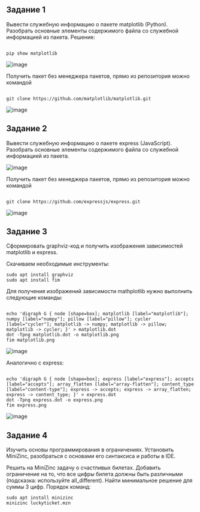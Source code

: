 ## Задание 1
Вывести служебную информацию о пакете matplotlib (Python). Разобрать основные элементы содержимого файла со служебной информацией из пакета.
Решение:

```

pip show matplotlib
```
![image](https://github.com/user-attachments/assets/bd5ca990-e575-418c-be55-a67a32ed235f)

Получить пакет без менеджера пакетов, прямо из репозитория можно командой

```

git clone https://github.com/matplotlib/matplotlib.git
```
![image](https://github.com/user-attachments/assets/3e6f7528-33b6-4d56-b266-f53d066ef1c9)

## Задание 2
Вывести служебную информацию о пакете express (JavaScript). Разобрать основные элементы содержимого файла со служебной информацией из пакета. 

![image](https://github.com/user-attachments/assets/d2ebed70-25a7-4b1b-b4d8-4493fc4fd164)

Получить пакет без менеджера пакетов, прямо из репозитория можно командой
```

git clone https://github.com/expressjs/express.git
```
![image](https://github.com/user-attachments/assets/12162537-b45a-40fa-a2df-2062f7ced0dc)


## Задание 3
Сформировать graphviz-код и получить изображения зависимостей matplotlib и express.

Скачиваем необходимые инструменты:
```
sudo apt install graphviz
sudo apt install fim
```

Для получения изображений зависимости mathplotlib нужно выполнить следующие команды:
```

echo 'digraph G { node [shape=box]; matplotlib [label="matplotlib"]; numpy [label="numpy"]; pillow [label="pillow"]; cycler [label="cycler"]; matplotlib -> numpy; matplotlib -> pillow; matplotlib -> cycler; }' > matplotlib.dot
dot -Tpng matplotlib.dot -o matplotlib.png
fim matplotlib.png
```
![image](https://github.com/user-attachments/assets/634004f4-8c8f-447c-97b6-972bf5be8e1a)

Аналогично с express:
```

echo 'digraph G { node [shape=box]; express [label="express"]; accepts [label="accepts"]; array_flatten [label="array-flatten"]; content_type [label="content-type"]; express -> accepts; express -> array_flatten; express -> content_type; }' > express.dot
dot -Tpng express.dot -o express.png
fim express.png
```
![image](https://github.com/user-attachments/assets/d110b553-50b4-4554-ba6d-317e9939219e)

## Задание 4
Изучить основы программирования в ограничениях. Установить MiniZinc, разобраться с основами его синтаксиса и работы в IDE.

Решить на MiniZinc задачу о счастливых билетах. Добавить ограничение на то, что все цифры билета должны быть различными (подсказка: используйте all_different). Найти минимальное решение для суммы 3 цифр.
Порядок команд:
```
sudo apt install minizinc
minizinc luckyticket.mzn
```
